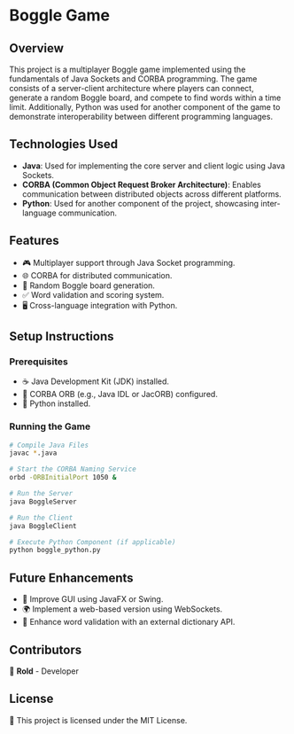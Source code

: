 # Boggle Game

## Overview
This project is a multiplayer Boggle game implemented using the fundamentals of Java Sockets and CORBA programming. The game consists of a server-client architecture where players can connect, generate a random Boggle board, and compete to find words within a time limit. Additionally, Python was used for another component of the game to demonstrate interoperability between different programming languages.

## Technologies Used
- **Java**: Used for implementing the core server and client logic using Java Sockets.
- **CORBA (Common Object Request Broker Architecture)**: Enables communication between distributed objects across different platforms.
- **Python**: Used for another component of the project, showcasing inter-language communication.

## Features
- 🎮 Multiplayer support through Java Socket programming.
- 🌐 CORBA for distributed communication.
- 🔀 Random Boggle board generation.
- ✅ Word validation and scoring system.
- 🖥️ Cross-language integration with Python.

## Setup Instructions
### Prerequisites
- ☕ Java Development Kit (JDK) installed.
- 📡 CORBA ORB (e.g., Java IDL or JacORB) configured.
- 🐍 Python installed.

### Running the Game
```bash
# Compile Java Files
javac *.java

# Start the CORBA Naming Service
orbd -ORBInitialPort 1050 &

# Run the Server
java BoggleServer

# Run the Client
java BoggleClient

# Execute Python Component (if applicable)
python boggle_python.py
```

## Future Enhancements
- 🎨 Improve GUI using JavaFX or Swing.
- 🌍 Implement a web-based version using WebSockets.
- 📖 Enhance word validation with an external dictionary API.

## Contributors
👤 **Rold** - Developer

## License
📜 This project is licensed under the MIT License.

